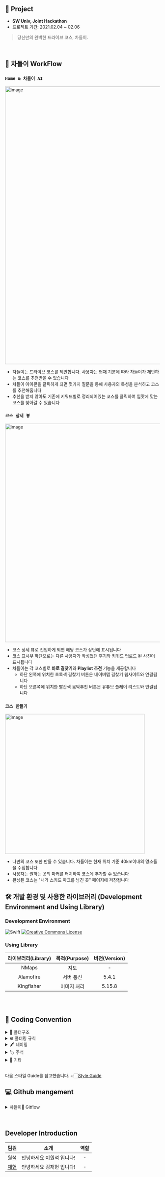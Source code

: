 ## 🚙 Project

* <b> SW Univ, Joint Hackathon </b>
* 프로젝트 기간: 2021.02.04 ~ 02.06
> 당신만의 완벽한 드라이브 코스, 차들이.


<br>

## 🚙 차들이 WorkFlow

### `Home & 차들이 AI `  


<img width="901" alt="image" src="https://user-images.githubusercontent.com/42789819/107106525-76e04580-686f-11eb-9340-fd900a47034a.png">


* 차들이는 드라이브 코스를 제안합니다. 사용자는 현재 기분에 따라 차들이가 제안하는 코스를 추천받을 수 있습니다
* 차들이 아이콘을 클릭하게 되면 몇가지 질문을 통해 사용자의 특성을 분석하고 코스를 추천해줍니다
* 추천을 받지 않아도 기존에 키워드별로 정리되어있는 코스를 클릭하여 입맛에 맞는 코스를 찾아갈 수 있습니다


### `코스 상세 뷰`


<img width="709" alt="image" src="https://user-images.githubusercontent.com/42789819/107106783-ac396300-6870-11eb-8c0e-0d3626b160c1.png">


* 코스 상세 뷰로 진입하게 되면 해당 코스가 상단에 표시됩니다
* 코스 표시부 하단으로는 다른 사용자가 작성했던 후기와 키워드 업로드 된 사진이 표시됩니다
* 차들이는 각 코스별로 **바로 길찾기**와 **Playlist 추천** 기능을 제공합니다
    * 하단 왼쪽에 위치한 초록색 길찾기 버튼은 네이버맵 길찾기 웹사이트와 연결됩니다
    * 하단 오른쪽에 위치한 빨간색 음악추천 버튼은 유튜브 플레이 리스트와 연결됩니다


### `코스 만들기`


<img width="454" alt="image" src="https://user-images.githubusercontent.com/42789819/107106550-91b2ba00-686f-11eb-8089-967ef71d5cc5.png">


* 나만의 코스 또한 만들 수 있습니다. 차들이는 현재 위치 기준 40km이내의 명소들을 수집합니다
* 사용자는 원하는 곳의 마커를 터치하여 코스에 추가할 수 있습니다
* 완성된 코스는 "내가 스키드 마크를 남긴 곳" 페이지에 저장됩니다




## 🛠 개발 환경 및 사용한 라이브러리 (Development Environment and Using Library)

### Development Environment

![Swift](https://img.shields.io/badge/Swift-5.0-orange.svg) [![Creative Commons License](https://img.shields.io/badge/license-CC--BY--4.0-blue.svg)](http://creativecommons.org/licenses/by/4.0/) </br> 


### Using Library  
| 라이브러리(Library) | 목적(Purpose) | 버전(Version) |
|:---:|:----------:|:----:|
| NMaps   | 지도 | - |
| Alamofire   | 서버 통신 | 5.4.1 |
| Kingfisher  | 이미지 처리 | 5.15.8 |


<br>
 <br>
 
 ## 📜 Coding Convention 
 <details>
 <summary> 📂 폴더구조 </summary>
 <div markdown="1">       

<br>

**Resources**
* AppDelegate
* SceneDelegate
* Assets.xcassets
* Storyboard
* APIService
    * APIConstant
* Font

**Sources**
* VC
* Class
* Cell
* Model
    * GenericResponse
* Extension
            
**Info.plist**

<br>


<img width="228" alt="Chadri-iOS xcodeproj 2021-02-04 21-41-37" src="https://user-images.githubusercontent.com/42789819/106894097-d3d5e180-6731-11eb-9a45-33ea43f4938e.png">


<br>
 </div>
 </details>
 
 
 <details>
 <summary> ⚙️ 폴더링 규칙 </summary>
 <div markdown="1"> 
 
 <br>
 
 규칙

- 폴더링 한 후 Sources 폴더에 있는 파일들은 각 파일 하위에 자신 스토리보드 이름에 해당하는 폴더를 만들어 관리합니다. 


<img width="233" alt="Chadri-iOS xcodeproj 2021-02-04 21-39-15" src="https://user-images.githubusercontent.com/42789819/106894156-e9e3a200-6731-11eb-8f35-cb2f7d380acb.png">

- 파일 네이밍 시, 접두에 스토리보드이름을 붙여서 네이밍합니다.
    -  (ex. 스토리보드 이름이 Main, Watering이라고 가정했을 때 cell파일 생성 시 MainBlahblahCVC, WateringBlahblahTVC와 같이 네이밍합니다.)
        

 </div>
 </details>



<details>
<summary> 🖋 네이밍 </summary>
<div markdown="1">       

<br>

**Class & Struct**

- 클래스/구조체 이름은 **UpperCamelCase**를 사용합니다.

- 클래스 이름에는 접두사를 붙이지 않습니다.

 좋은 예 >

  ```swift
  class ChadriView: UIView
  ```

 나쁜 예 >

  ```swift
  struct chadriCarInfo { }
  ```

**함수 & 변수 & 상수**

- 함수와 변수에는 **lowerCamelCase**를 사용합니다.

- 버튼명에는 **Btn 약자**를 사용합니다.

- 모든 IBOutlet에는 해당 클래스명을 뒤에 붙입니다. 
    - ~~ImageView, ~~Label, ~~TextField와 같이 속성값을 붙여줍니다.


 좋은 예 >

  ```swift
  @IBOutlet weak var wateringBtn: UIButton!
  @IBOutlet weak var chadriMainView: UIView!
  @IBOutlet weak var chadriTableView: UITableView!
  ```

 나쁜 예 >

  ```swift
  @IBOutlet weak var ScrollView: UIScrollView!
  @IBOutlet weak var chadricollectionview: UICollectionView!
  @IBOutlet weak var tagcollectionview: UICollectionView!
  @IBOutlet weak var tableview: UITableView!
  ```

</div>
</details>
 
 
 
 <details>
 <summary> 🏷 주석 </summary>
 <div markdown="1">       
 
 <br>

 - `// MARK:` 를 사용해서 연관된 코드를 구분짓습니다.
 - `///` 를 사용해서 문서화에 사용되는 주석을 남깁니다. (ex. /// 사용자 프로필을 그려주는 뷰)
 <br>

 </div>
 </details>


<details>
<summary> 📎 기타 </summary>
<div markdown="1">       

<br>

- viewDidLoad() 내에는 **Function만 위치**시킵니다.
- 중복되는 부분들은 +Extension.swift로 만들어 활용합니다.
- 메인컬러와 같이 자주 쓰이는 컬러들은 Asset에 Color Set을 만들어서 사용합니다.
- , 뒤에 반드시 띄어쓰기를 합니다.
- 함수끼리 1줄 개행합니다.
- 중괄호는 아래와 같은 형식으로 사용합니다.
```swift
if (condition){

  Statements
  /*
  ...
  */
  
}
```
</div>
</details>
 
 
<br>

 다음 스타일 Guide를 참고헀습니다. 👉🏻[Style Guide](https://github.com/StyleShare/swift-style-guide)


## 💻 Github mangement

<details>
<summary> 차들이🚙 Gitflow </summary>
<div markdown="1">       


- main 브랜치

 메인(main): 메인 브랜치

 기능(차들이 뷰이름): 기능별 (뷰별) 로컬 브랜치 

- 커밋 메세지는 다른 사람들이 봐도 이해할 수 있게 써주세요.

- 풀리퀘스트를 통해 코드 리뷰를 해보아요.

<br>

```
- Main
   ├── chadriMainView(각 Local Branch)
   ├── chadriCourseMakingView    
   └── chadriMyPageView
```

<br>

**각자 자신이 맡은 기능 구현에 성공시! 브랜치 다 쓰고 병합하는 방법**

- 브랜치 만듦

```bash
git branch 기능(or 뷰)이름
```

- 원격 저장소에 로컬 브랜치 push

```bash
git push --set-upstream origin 브랜치이름(뷰이름)
```
```bash
git push -u origin 브랜치이름(뷰이름)
```


- 브랜치 전환

```bash
git checkout 뷰이름
```

- 코드 변경 (현재 **뷰이름** 브랜치)

```bash
git add .
git commit -m "커밋 메세지" origin 뷰이름
```

- 푸시 (현재 **뷰이름** 브랜치)

```bash
git push origin 뷰이름 브랜치
```

- 뷰이름 브랜치에서 할 일 다 했으면 **main** 브랜치로 전환

```bash
git checkout main
```

- 머지 (현재 **main** 브랜치)

```bash
git merge 뷰이름
```

- 다 쓴 브랜치 삭제 (local) (현재 **main** 브랜치)

```bash
git branch -d 뷰이름
```

- 다 쓴 브랜치 삭제 (remote) (현재 **main** 브랜치)

```bash
git push origin :뷰이름
```

- main pull (현재 **main** 브랜치)

```bash
git pull or git pull origin main
```

- main push (현재 **main** 브랜치)

```bash
git push or git push origin main
```
</div>
</details>
  

<br>
<br>
 

## Developer Introduction


| 팀원  | 소개 |역할 |
|:---:|:-------:|:---------------:|
| [원석](https://github.com/snowedev) | 안녕하세요 이원석 입니다!  | - |
| [재현](https://github.com/tjvm0877) | 안녕하세요 김재현 입니다!  | - |


<br>
<br>

